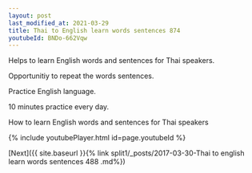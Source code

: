 ```yaml
---
layout: post
last_modified_at: 2021-03-29
title: Thai to English learn words sentences 874 
youtubeId: BNDo-662Vqw
---
```

 
 
Helps to learn English words and sentences for Thai speakers.

Opportunitiy to repeat the words sentences. 

Practice English language. 
 
10 minutes practice every day. 
 
How to learn English words and sentences for Thai speakers 
 
{% include youtubePlayer.html id=page.youtubeId %}
 
 
[Next]({{ site.baseurl }}{% link  split1/_posts/2017-03-30-Thai to english learn words sentences 488 .md%})
 
